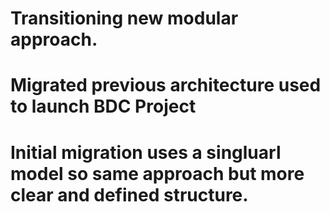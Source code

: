 # Transitioning new modular approach.
# Migrated previous architecture used to launch BDC Project
# Initial migration uses a singluarl model so same approach but more clear and defined structure.
